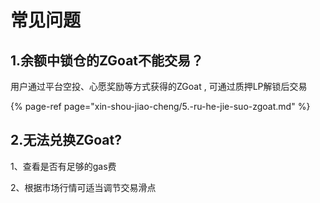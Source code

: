 # 常见问题

## 1.余额中锁仓的ZGoat不能交易？

用户通过平台空投、心愿奖励等方式获得的ZGoat , 可通过质押LP解锁后交易

{% page-ref page="xin-shou-jiao-cheng/5.-ru-he-jie-suo-zgoat.md" %}

## 2.无法兑换ZGoat?

1、查看是否有足够的gas费

2、根据市场行情可适当调节交易滑点



